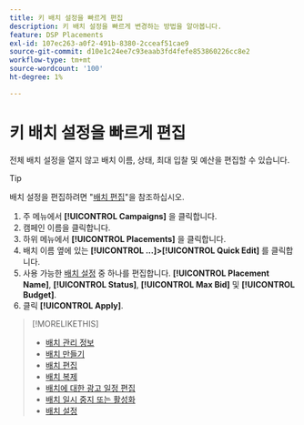 ```yaml
---
title: 키 배치 설정을 빠르게 편집
description: 키 배치 설정을 빠르게 변경하는 방법을 알아봅니다.
feature: DSP Placements
exl-id: 107ec263-a0f2-491b-8380-2cceaf51cae9
source-git-commit: d10e1c24ee7c93eaab3fd4fefe853860226cc8e2
workflow-type: tm+mt
source-wordcount: '100'
ht-degree: 1%

---
```


# 키 배치 설정을 빠르게 편집

<!-- Some placements don't have this option. Clarify which placement types aren't eligible -- is it PG placements, or all placements using private inventory? And anything else? -->

전체 배치 설정을 열지 않고 배치 이름, 상태, 최대 입찰 및 예산을 편집할 수 있습니다.

>[!TIP]
>
> 배치 설정을 편집하려면 &quot;[배치 편집](/help/dsp/campaign-management/placements/placement-edit.md)&quot;을 참조하십시오.

1. 주 메뉴에서 **[!UICONTROL Campaigns]** 을 클릭합니다.
1. 캠페인 이름을 클릭합니다.
1. 하위 메뉴에서 **[!UICONTROL Placements]** 을 클릭합니다.
1. 배치 이름 옆에 있는 **[!UICONTROL ...]>[!UICONTROL Quick Edit]** 를 클릭합니다.
1. 사용 가능한 [배치 설정](placement-settings.md) 중 하나를 편집합니다.  **[!UICONTROL Placement Name]**, **[!UICONTROL Status]**, **[!UICONTROL Max Bid]** 및 **[!UICONTROL Budget]**.
1. 클릭 **[!UICONTROL Apply]**.

>[!MORELIKETHIS]
>
>* [배치 관리 정보](placement-about.md)
>* [배치 만들기](placement-create.md)
>* [배치 편집](placement-edit.md)
>* [배치 복제](placement-duplicate.md)
>* [배치에 대한 광고 일정 편집](placement-edit-ad-schedule.md)
>* [배치 일시 중지 또는 활성화](placement-pause-activate.md)
>* [배치 설정](placement-settings.md)

